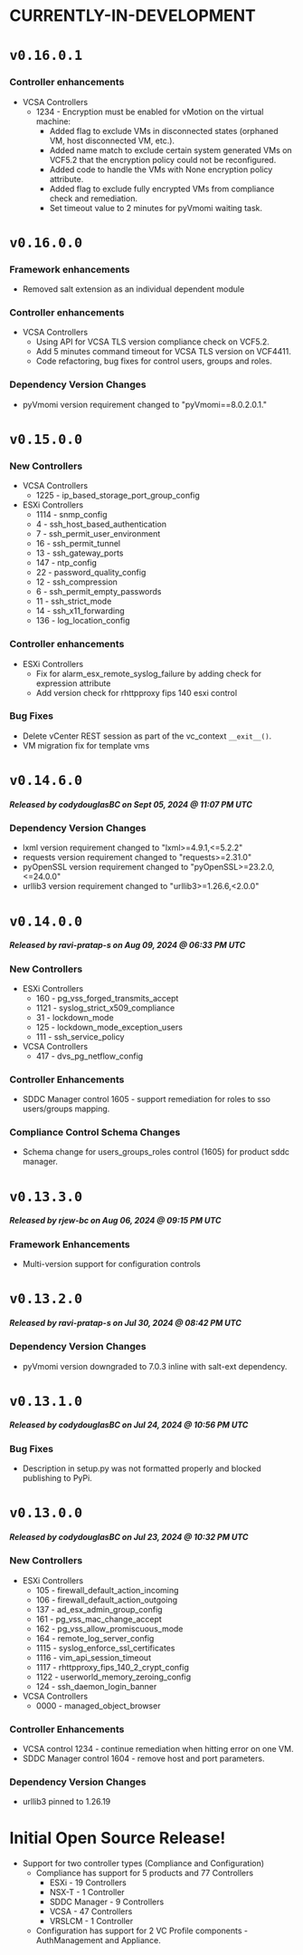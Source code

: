 # CURRENTLY-IN-DEVELOPMENT
# `v0.16.0.1`
### Controller enhancements
- VCSA Controllers
    - 1234 - Encryption must be enabled for vMotion on the virtual machine:
        - Added flag to exclude VMs in disconnected states (orphaned VM, host disconnected VM, etc.).
        - Added name match to exclude certain system generated VMs on VCF5.2 that the encryption policy could not be reconfigured.
        - Added code to handle the VMs with None encryption policy attribute.
        - Added flag to exclude fully encrypted VMs from compliance check and remediation.
        - Set timeout value to 2 minutes for pyVmomi waiting task.
# `v0.16.0.0`
### Framework enhancements
- Removed salt extension as an individual dependent module
### Controller enhancements
- VCSA Controllers
    - Using API for VCSA TLS version compliance check on VCF5.2.
    - Add 5 minutes command timeout for VCSA TLS version on VCF4411.
    - Code refactoring, bug fixes for control users, groups and roles.
### Dependency Version Changes
- pyVmomi version requirement changed to "pyVmomi==8.0.2.0.1."
# `v0.15.0.0`
### New Controllers
- VCSA Controllers
    - 1225 - ip_based_storage_port_group_config
- ESXi Controllers
    - 1114 - snmp_config
    - 4 - ssh_host_based_authentication
    - 7 - ssh_permit_user_environment
    - 16 - ssh_permit_tunnel
    - 13 - ssh_gateway_ports
    - 147 - ntp_config
    - 22 - password_quality_config
    - 12 - ssh_compression
    - 6 - ssh_permit_empty_passwords
    - 11 - ssh_strict_mode
    - 14 - ssh_x11_forwarding
    - 136 - log_location_config
### Controller enhancements
- ESXi Controllers
    - Fix for alarm_esx_remote_syslog_failure by adding check for expression attribute
    - Add version check for rhttpproxy fips 140 esxi control
### Bug Fixes
- Delete vCenter REST session as part of the vc_context `__exit__()`.
- VM migration fix for template vms
# `v0.14.6.0`
##### Released by codydouglasBC on Sept 05, 2024 @ 11:07 PM UTC
### Dependency Version Changes
- lxml version requirement changed to "lxml>=4.9.1,<=5.2.2"
- requests version requirement changed to "requests>=2.31.0"
- pyOpenSSL version requirement changed to "pyOpenSSL>=23.2.0,<=24.0.0"
- urllib3 version requirement changed to "urllib3>=1.26.6,<2.0.0"
# `v0.14.0.0`
##### Released by ravi-pratap-s on Aug 09, 2024 @ 06:33 PM UTC
### New Controllers
- ESXi Controllers
    - 160 - pg_vss_forged_transmits_accept
    - 1121 - syslog_strict_x509_compliance
    - 31 - lockdown_mode
    - 125 - lockdown_mode_exception_users
    - 111 - ssh_service_policy
- VCSA Controllers
    - 417 - dvs_pg_netflow_config
### Controller Enhancements
 - SDDC Manager control 1605 - support remediation for roles to sso users/groups mapping.
### Compliance Control Schema Changes
  - Schema change for users_groups_roles control (1605) for product sddc manager.
# `v0.13.3.0`
##### Released by rjew-bc on Aug 06, 2024 @ 09:15 PM UTC
### Framework Enhancements
- Multi-version support for configuration controls
# `v0.13.2.0`
##### Released by ravi-pratap-s on Jul 30, 2024 @ 08:42 PM UTC
### Dependency Version Changes
  - pyVmomi version downgraded to 7.0.3 inline with salt-ext dependency.
# `v0.13.1.0`
##### Released by codydouglasBC on Jul 24, 2024 @ 10:56 PM UTC
### Bug Fixes
  - Description in setup.py was not formatted properly and blocked publishing to PyPi.
# `v0.13.0.0`
##### Released by codydouglasBC on Jul 23, 2024 @ 10:32 PM UTC
### New Controllers
  - ESXi Controllers
    - 105 - firewall_default_action_incoming
    - 106 - firewall_default_action_outgoing
    - 137 - ad_esx_admin_group_config
    - 161 - pg_vss_mac_change_accept
    - 162 - pg_vss_allow_promiscuous_mode
    - 164 - remote_log_server_config
    - 1115 - syslog_enforce_ssl_certificates
    - 1116 - vim_api_session_timeout
    - 1117 - rhttpproxy_fips_140_2_crypt_config
    - 1122 - userworld_memory_zeroing_config
    - 124 - ssh_daemon_login_banner
  - VCSA Controllers
    - 0000 - managed_object_browser
### Controller Enhancements
  - VCSA control 1234 - continue remediation when hitting error on one VM.
  - SDDC Manager control 1604 - remove host and port parameters.
### Dependency Version Changes
  - urllib3 pinned to 1.26.19
# Initial Open Source Release!
- Support for two controller types (Compliance and Configuration)
  - Compliance has support for 5 products and 77 Controllers
    - ESXi - 19 Controllers
    - NSX-T - 1 Controller
    - SDDC Manager - 9 Controllers
    - VCSA - 47 Controllers
    - VRSLCM - 1 Controller
  - Configuration has support for 2 VC Profile components - AuthManagement and Appliance.
